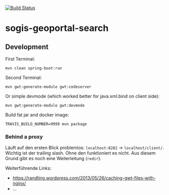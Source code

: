 [![Build Status](https://travis-ci.org/edigonzales/sogis-geoportal-search.svg?branch=master)](https://travis-ci.org/edigonzales/sogis-geoportal-search)

# sogis-geoportal-search

## Development

First Terminal:
```
mvn clean spring-boot:run
```

Second Terminal:
```
mvn gwt:generate-module gwt:codeserver
```

Or simple devmode (which worked better for java.xml.bind on client side):
```
mvn gwt:generate-module gwt:devmode 
```

Build fat jar and docker image:
```
TRAVIS_BUILD_NUMBER=9999 mvn package
```

### Behind a proxy
Läuft auf den ersten Blick problemlos: `localhost:8282` -> `localhost/client/`. Wichtig ist der trailing slash. Ohne den funktioniert es nicht. Aus diesem Grund gibt es noch eine Weiterleitung (`redir`).

Weiterführende Links:
- https://randling.wordpress.com/2013/05/26/caching-gwt-files-with-nginx/
- ...


